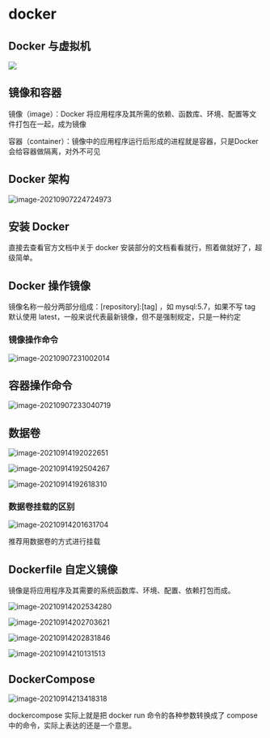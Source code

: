 # docker

## Docker 与虚拟机

![](D:\KEQI\MyCode\code-java\065-docker\images\Snipaste_2021-09-07_22-39-07.png)

## 镜像和容器

镜像（image）：Docker 将应用程序及其所需的依赖、函数库、环境、配置等文件打包在一起，成为镜像

容器（container）：镜像中的应用程序运行后形成的进程就是容器，只是Docker 会给容器做隔离，对外不可见

## Docker 架构

![image-20210907224724973](D:\KEQI\MyCode\code-java\065-docker\images\image-20210907224724973.png)



## 安装 Docker

直接去查看官方文档中关于 docker 安装部分的文档看看就行，照着做就好了，超级简单。 

## Docker 操作镜像

镜像名称一般分两部分组成：[repository]:[tag] ，如 mysql:5.7，如果不写 tag 默认使用 latest，一般来说代表最新镜像，但不是强制规定，只是一种约定

### 镜像操作命令

![image-20210907231002014](D:\KEQI\MyCode\code-java\065-docker\images\image-20210907231002014.png)

## 容器操作命令

![image-20210907233040719](D:\KEQI\MyCode\code-java\065-docker\images\image-20210907233040719.png)

## 数据卷

![image-20210914192022651](D:\KEQI\MyCode\code-java\065-docker\images\image-20210914192022651.png)

![image-20210914192504267](D:\KEQI\MyCode\code-java\065-docker\images\image-20210914192504267.png)

![image-20210914192618310](D:\KEQI\MyCode\code-java\065-docker\images\image-20210914192618310.png)

### 数据卷挂载的区别

![image-20210914201631704](D:\KEQI\MyCode\code-java\065-docker\images\image-20210914201631704.png)

推荐用数据卷的方式进行挂载

## Dockerfile 自定义镜像

镜像是将应用程序及其需要的系统函数库、环境、配置、依赖打包而成。

![image-20210914202534280](D:\KEQI\MyCode\code-java\065-docker\images\image-20210914202534280.png)

![image-20210914202703621](D:\KEQI\MyCode\code-java\065-docker\images\image-20210914202703621.png)

![image-20210914202831846](D:\KEQI\MyCode\code-java\065-docker\images\image-20210914202831846.png)

![image-20210914210131513](D:\KEQI\MyCode\code-java\065-docker\images\image-20210914210131513.png)

## DockerCompose

![image-20210914213418318](D:\KEQI\MyCode\code-java\065-docker\images\image-20210914213418318.png)

dockercompose 实际上就是把 docker run 命令的各种参数转换成了 compose 中的命令，实际上表达的还是一个意思。


